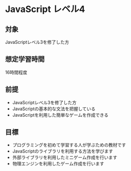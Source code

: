 # JavaScript レベル4
## 対象
JavaScriptレベル3を修了した方

## 想定学習時間
16時間程度

## 前提
* JavaScriptレベル3を修了した方
* JavaScriptの基本的な文法を把握している
* JavaScriptを利用した簡単なゲームを作成できる

## 目標
* プログラミングを初めて学習する人が学ぶための教材です
* JavaScriptのライブラリを利用する方法を学びます
* 外部ライブラリを利用したミニゲーム作成を行います
* 物理エンジンを利用したゲーム作成を行います

